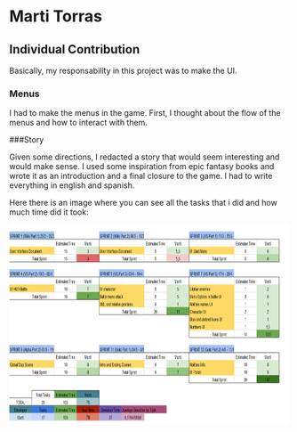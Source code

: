 # Marti Torras

## Individual Contribution

Basically, my responsability in this project was to make the UI.

### Menus

I had to make the menus in the game. First, I thought about the flow of the menus and how to interact with them.


###Story

Given some directions, I redacted a story that would seem interesting and would make sense. I used some inspiration from epic fantasy books and wrote it as an introduction and a final closure to the game. I had to write everything in english and spanish.


Here there is an image where you can see all the tasks that i did and how much time did it took:


<img src="https://raw.githubusercontent.com/cherry-glasses/Clowns-F8/master/Documents/Production%20plan/Hours/marti_hours.png" width="720" height="360">
